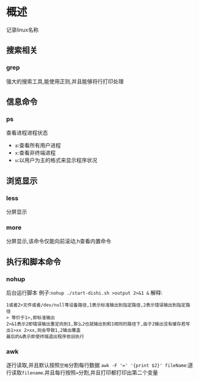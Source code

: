 # 概述
记录linux名称
## 搜索相关
### grep 
强大的搜索工具,能使用正则,并且能够将行打印处理
## 信息命令
### ps
查看进程进程状态
- `a`:查看所有用户进程
- `x`:查看非终端进程
- `u`:以用户为主的格式来显示程序状况
## 浏览显示
### less
分屏显示
### more
分屏显示,该命令仅能向前滚动,h查看内置命令
## 执行和脚本命令
### nohup
后台运行脚本
例子:`nohup ./start-dishi.sh >output 2>&1 &`
解释:
```
1或者2>文件或者/dev/null等设备路径,1表示标准输出到指定路径,2表示错误输出到指定路径
> 等价于1>,即标准输出
2>&1表示2即错误输出重定向到1,那么2也就输出到和1相同的路径下,由于2输出没有缓存若写出1>xx 2>xx,则会导致1,2输出覆盖
最后的&表示即使终端退出程序依旧执行
```
### awk
逐行读取,并且默认按照`空格`分割每行数据
`awk -F '=' '{print $2}' fileName`:逐行读取`filename`.并且每行按照`=`分割,并且打印都打印出第二个变量